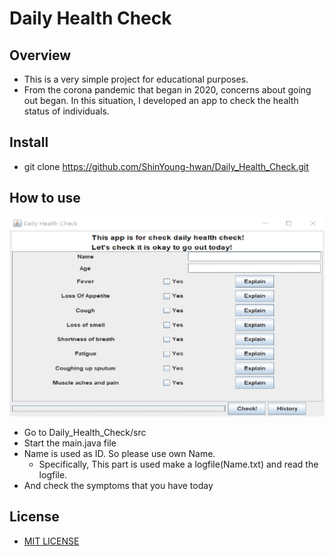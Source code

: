# Daily Health Check

## Overview

-   This is a very simple project for educational purposes.
-   From the corona pandemic that began in 2020, concerns about going out began. In this situation, I developed an app to check the health status of individuals.

## Install

-   git clone https://github.com/ShinYoung-hwan/Daily_Health_Check.git

## How to use

![Alt text](/img/img1.jpg "Initial Screen when start main.java")

-   Go to Daily_Health_Check/src
-   Start the main.java file
-   Name is used as ID. So please use own Name.
    -   Specifically, This part is used make a logfile(Name.txt) and read the logfile.
-   And check the symptoms that you have today

## License

-   [MIT LICENSE](./LICENSE)
